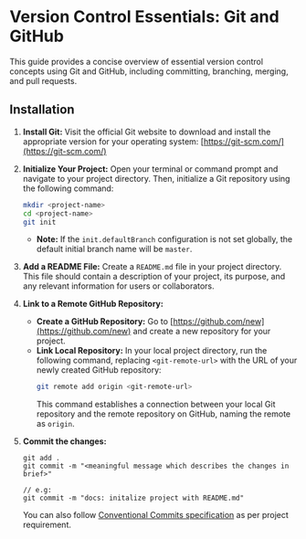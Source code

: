 # Version Control Essentials: Git and GitHub

This guide provides a concise overview of essential version control concepts using Git and GitHub, including committing, branching, merging, and pull requests.

## Installation

1.  **Install Git:**
    Visit the official Git website to download and install the appropriate version for your operating system: [https://git-scm.com/](https://git-scm.com/)

2.  **Initialize Your Project:**
    Open your terminal or command prompt and navigate to your project directory. Then, initialize a Git repository using the following command:
    ```bash
    mkdir <project-name>
    cd <project-name>
    git init
    ```
    * **Note:** If the `init.defaultBranch` configuration is not set globally, the default initial branch name will be `master`.

3.  **Add a README File:**
    Create a `README.md` file in your project directory. This file should contain a description of your project, its purpose, and any relevant information for users or collaborators.

4.  **Link to a Remote GitHub Repository:**
    * **Create a GitHub Repository:** Go to [https://github.com/new](https://github.com/new) and create a new repository for your project.
    * **Link Local Repository:** In your local project directory, run the following command, replacing `<git-remote-url>` with the URL of your newly created GitHub repository:
        ```bash
        git remote add origin <git-remote-url>
        ```
        This command establishes a connection between your local Git repository and the remote repository on GitHub, naming the remote as `origin`.

5.  **Commit the changes:**
    ```
    git add .
    git commit -m "<meaningful message which describes the changes in brief>"
    
    // e.g:
    git commit -m "docs: initalize project with README.md"       
    ```
    You can also follow [Conventional Commits specification](https://www.conventionalcommits.org/en/v1.0.0/#summary) as per project requirement.


